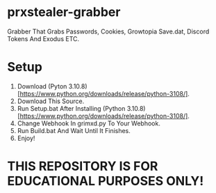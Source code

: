 # prxstealer-grabber
Grabber That Grabs Passwords, Cookies, Growtopia Save.dat, Discord Tokens And Exodus ETC.

# Setup
1. Download (Pyton 3.10.8)[https://www.python.org/downloads/release/python-3108/].
2. Download This Source.
3. Run Setup.bat After Installing (Python 3.10.8)[https://www.python.org/downloads/release/python-3108/].
4. Change Webhook In grimxd.py To Your Webhook.
5. Run Build.bat And Wait Until It Finishes.
6. Enjoy!

# THIS REPOSITORY IS FOR EDUCATIONAL PURPOSES ONLY!
